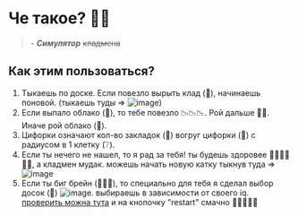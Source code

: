 # Че такое? 👮‍♂️
> \- **_Симулятор_** ~~кладмена~~

## Как этим пользоваться?

1. Тыкаешь по доске. Если повезло вырыть клад (🎁), начинаешь поновой. (тыкаешь туды => ![image](https://github.com/2lfey/minesweeper-canvas/assets/68865207/c586f5b1-61d4-45a1-9fd9-18b2d466c24f))
2. Если выпало облако (💨), то тебе повезло 📉📉📉. Рой дальше 👷‍♀️. Иначе рой облако (💨).
3. Цифорки означают кол-во закладок (🎁) вогруг цифорки (🔢) с радиусом в 1 клетку (❔).
4. Если ты нечего не нашел, то я рад за тебя! ты будешь здоровее 👮‍♂️👮‍♂️👮‍♂️, а кладмен мудак. можешь начать новую катку тыкнув туда => ![image](https://github.com/2lfey/minesweeper-canvas/assets/68865207/df0b6589-c4d2-459d-ba40-72d26ab152a1)
5. Если ты биг брейн (🧠🧠🧠), то специально для тебя я сделал выбор досок (🌲) ![image](https://github.com/2lfey/minesweeper-canvas/assets/68865207/bcf31e4b-22aa-4b19-8f8a-9d59cb80fce2). выбираешь в зависимости от своего iq. [проверить можна тута](https://iqtest.com/quiz/iq-test/) и на кнопочку "restart" смачно 🔨🔨🔨🔨🔨
